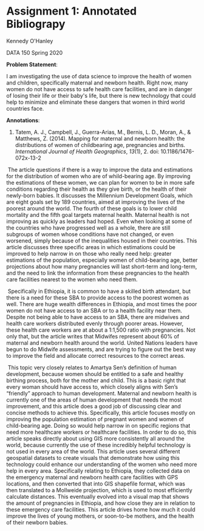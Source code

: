# Assignment 1: Annotated Bibliograpy

Kennedy O'Hanley

DATA 150 Spring 2020



**Problem Statement**: 

I am investigating the use of data science to improve the health of women and children, specifically maternal and newborn health. Right now, many women do not have access to safe health care facilities, and are in danger of losing their life or their baby's life, but there is new technology that could help to minimize and eliminate these dangers that women in third world countries face.



**Annotations**:

1. Tatem, A. J., Campbell, J., Guerra-Arias, M., Bernis, L. D., Moran, A., & Matthews, Z. (2014). Mapping for maternal and newborn health: the distributions of women of childbearing age, pregnancies and births. *International Journal of Health Geographics*, *13*(1), 2. doi: 10.1186/1476-072x-13-2

​	The article questions if there is a way to improve the data and estimations for the distribution of women who are of whild-bearing age. By improving the estimations of these women, we can plan for women to be in more safe conditions regarding their health as they give birth, or the health of their newly-born babies. It discusses the Millennium Development Goals, which are eight goals set by 189 countries, aimed at improving the lives of the poorest around the world. The fourth of these goals is to lower child mortality and the fifth goal targets maternal health. Maternal health is not improving as quickly as leaders had hoped. Even when looking at some of the countries who have progressed well as a whole, there are still subgroups of women whose conditions have not changed, or even worsened, simply because of the inequalities housed in their countries. This article discusses three specific areas in which estimations could be improved to help narrow in on those who really need help: greater estimations of the population, especially women of child-bearing age, better projections about how many pregnancies will last short-term and long-term, and the need to link the information from these pregnancies to the health care facilities nearest to the women who need them. 

​	Specifically in Ethiopia, it is common to have a skilled birth attendant, but there is a need for these SBA to provide access to the poorest women as well. There are huge wealth differences in Ethiopia, and most times the poor women do not have access to an SBA or to a health facility near them. Despite not being able to have access to an SBA, there are midwives and health care workers distributed evenly through poorer areas. However, these health care workers are at about a 1:1,500 ratio with pregnancies. Not only that, but the article writes that Midwifes represent about 60% of maternal and newborn health around the world. United Nations leaders have begun to do Midwife assessments, and are trying to figure out the best way to improve the field and allocate correct resources to the correct areas. 

​	This topic very closely relates to Amartya Sen’s definition of human development, because women should be entitled to a safe and healthy birthing process, both for the mother and child. This is a basic right that every woman should have access to, which closely aligns with Sen’s “friendly” approach to human development. Maternal and newborn health is currently one of the areas of human development that needs the most improvement, and this article does a good job of discussing clear and concise methods to achieve this. Specifically, this article focuses mostly on improving the population estimation of pregnant women and women of child-bearing age. Doing so would help narrow in on specific regions that need more healthcare workers or healthcare facilities. In order to do so, this article speaks directly about using GIS more consistently all around the world, because currently the use of these incredibly helpful technology is not used in every area of the world. This article uses several different geospatial datasets to create visuals that demonstrate how using this technology could enhance our understanding of the women who need more help in every area. Specifically relating to Ethiopia, they collected data on the emergency maternal and newborn health care facilities with GPS locations, and then converted that into GIS shapefile format, which was then translated to a Mollweide projection, which is used to most efficiently calculate distances. This eventually evolved into a visual map that shows the amount of pregnancies in Ethiopia, and how close they are in relation to these emergency care facilities. This article drives home how much it could improve the lives of young mothers, or soon-to-be mothers, and the health of their newborn babies. 



